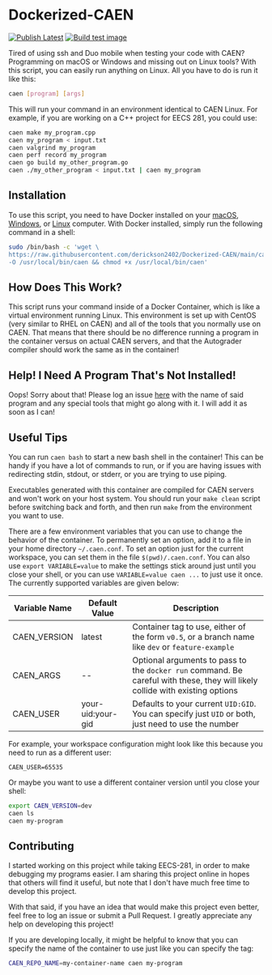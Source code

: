 # Dockerized-CAEN

[![Publish Latest](https://github.com/derickson2402/Dockerized-CAEN/actions/workflows/publish.yml/badge.svg)](https://github.com/derickson2402/Dockerized-CAEN/actions/workflows/publish.yml) [![Build test image](https://github.com/derickson2402/Dockerized-CAEN/actions/workflows/testing.yml/badge.svg)](https://github.com/derickson2402/Dockerized-CAEN/actions/workflows/publish-dev.yml)

Tired of using ssh and Duo mobile when testing your code with CAEN? Programming on macOS or Windows and missing out on Linux tools? With this script, you can easily run anything on Linux. All you have to do is run it like this:

```bash
caen [program] [args]
```

This will run your command in an environment identical to CAEN Linux. For example, if you are working on a C++ project for EECS 281, you could use:

```bash
caen make my_program.cpp
caen my_program < input.txt
caen valgrind my_program
caen perf record my_program
caen go build my_other_program.go
caen ./my_other_program < input.txt | caen my_program
```

## Installation

To use this script, you need to have Docker installed on your [macOS](https://docs.docker.com/desktop/mac/install/), [Windows](https://docs.docker.com/desktop/windows/install/), or [Linux](https://docs.docker.com/engine/install/) computer. With Docker installed, simply run the following command in a shell:

```bash
sudo /bin/bash -c 'wget \
https://raw.githubusercontent.com/derickson2402/Dockerized-CAEN/main/caen \
-O /usr/local/bin/caen && chmod +x /usr/local/bin/caen'
```

## How Does This Work?

This script runs your command inside of a Docker Container, which is like a virtual environment running Linux. This environment is set up with CentOS (very similar to RHEL on CAEN) and all of the tools that you normally use on CAEN. That means that there should be no difference running a program in the container versus on actual CAEN servers, and that the Autograder compiler should work the same as in the container!

## Help! I Need A Program That's Not Installed!

Oops! Sorry about that! Please log an issue [here](https://github.com/derickson2402/Dockerized-CAEN/issues/new) with the name of said program and any special tools that might go along with it. I will add it as soon as I can!

## Useful Tips

You can run ```caen bash``` to start a new bash shell in the container! This can be handy if you have a lot of commands to run, or if you are having issues with redirecting stdin, stdout, or stderr, or you are trying to use piping.

Executables generated with this container are compiled for CAEN servers and won't work on your host system. You should run your ```make clean``` script before switching back and forth, and then run ```make``` from the environment you want to use.

There are a few environment variables that you can use to change the behavior of the container. To permanently set an option, add it to a file in your home directory ```~/.caen.conf```. To set an option just for the current workspace, you can set them in the file ```$(pwd)/.caen.conf```. You can also use ```export VARIABLE=value``` to make the settings stick around just until you close your shell, or you can use ```VARIABLE=value caen ...``` to just use it once. The currently supported variables are given below:

Variable Name | Default Value | Description
--------------|---------------|------------
CAEN_VERSION  | latest        | Container tag to use, either of the form ```v0.5```, or a branch name like ```dev``` or ```feature-example```
CAEN_ARGS     | --            | Optional arguments to pass to the ```docker run``` command. Be careful with these, they will likely collide with existing options
CAEN_USER     | your-uid:your-gid | Defaults to your current ```UID:GID```. You can specify just ```UID``` or both, just need to use the number

For example, your workspace configuration might look like this because you need to run as a different user:

```env
CAEN_USER=65535
```

Or maybe you want to use a different container version until you close your shell:

```bash
export CAEN_VERSION=dev
caen ls
caen my-program
```

## Contributing

I started working on this project while taking EECS-281, in order to make debugging my programs easier. I am sharing this project online in hopes that others will find it useful, but note that I don't have much free time to develop this project.

With that said, if you have an idea that would make this project even better, feel free to log an issue or submit a Pull Request. I greatly appreciate any help on developing this project!

If you are developing locally, it might be helpful to know that you can specify the name of the container to use just like you can specify the tag:

```bash
CAEN_REPO_NAME=my-container-name caen my-program
```
